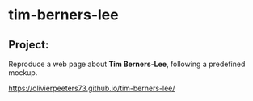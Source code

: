 # tim-berners-lee

## Project:
Reproduce a web page about **Tim Berners-Lee**, following a predefined mockup.


https://olivierpeeters73.github.io/tim-berners-lee/

